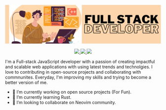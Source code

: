 ![header image](huge.png)

<p align="center">
  <a href="mailto:pedro.sanchez.jozic@gmail.com">
    <img src="https://img.shields.io/badge/Email-7a5c4b?style=for-the-badge"/>
  </a>
  <a href="https://t.me/pedro13sj">
    <img src="https://img.shields.io/badge/Telegram-7a5c4b?style=for-the-badge"/>
  </a>
  <a href="https://www.linkedin.com/in/rupali-codes">
    <img src="https://img.shields.io/badge/LinkedIn-7a5c4b?style=for-the-badge"/>
  </a>
</p>

I'm a Full-stack JavaScript developer with a passion of creating impactful and
scalable web applications with using latest trends and technolgies. I love to
contributing in open-source projects and collaborating with commnunites.
Everyday, I'm improving my skills and trying to become a better version of me.

- 🔭 I’m currently working on open source projects (For Fun).
- 🌱 I’m currently learning Rust.
- 👯 I’m looking to collaborate on Neovim community.
